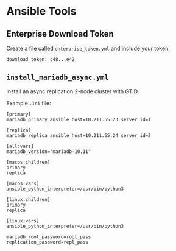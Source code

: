 # Ansible Tools

## Enterprise Download Token

Create a file called `enterprise_token.yml` and include your token:

```
download_token: c48...e42
```

## `install_mariadb_async.yml`

Install an async replication 2-node cluster with GTID.

Example `.ini` file:

```
[primary]
mariadb_primary ansible_host=10.211.55.23 server_id=1

[replica]
mariadb_replica ansible_host=10.211.55.24 server_id=2

[all:vars]
mariadb_version="mariadb-10.11"

[macos:children]
primary
replica

[macos:vars]
ansible_python_interpreter=/usr/bin/python3

[linux:children]
primary
replica

[linux:vars]
ansible_python_interpreter=/usr/bin/python3

mariadb_root_password=root_pass
replication_password=repl_pass
```
